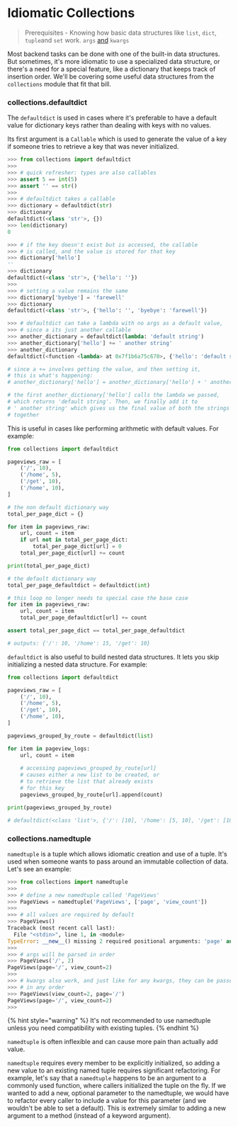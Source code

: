 # Idiomatic Collections

> Prerequisites - Knowing how basic data structures like `list`, `dict`, `tuple`and `set` work. `args` [and](https://realpython.com/python-kwargs-and-args/) `kwargs`

Most backend tasks can be done with one of the built-in data structures. But sometimes, it's more idiomatic to use a specialized data structure, or there's a need for a special feature, like a dictionary that keeps track of insertion order. We'll be covering some useful data structures from the `collections` module that fit that bill.

### collections.defaultdict

The `defaultdict` is used in cases where it's preferable to have a default value for dictionary keys rather than dealing with keys with no values. 

Its first argument is a `Callable` which is used to generate the value of a key if someone tries to retrieve a key that was never initialized.

```python
>>> from collections import defaultdict
>>> 
>>> # quick refresher: types are also callables
>>> assert 5 == int(5)
>>> assert '' == str()
>>> 
>>> # defaultdict takes a callable
>>> dictionary = defaultdict(str) 
>>> dictionary
defaultdict(<class 'str'>, {})
>>> len(dictionary)
0

>>> # if the key doesn't exist but is accessed, the callable
>>> # is called, and the value is stored for that key
>>> dictionary['hello']
''
>>> dictionary
defaultdict(<class 'str'>, {'hello': ''})
>>>
>>> # setting a value remains the same
>>> dictionary['byebye'] = 'farewell'
>>> dictionary
defaultdict(<class 'str'>, {'hello': '', 'byebye': 'farewell'})

>>> # defaultdict can take a lambda with no args as a default value, 
>>> # since a its just another callable
>>> another_dictionary = defaultdict(lambda: 'default string')
>>> another_dictionary['hello'] += ' another string'
>>> another_dictionary
defaultdict(<function <lambda> at 0x7f1b6a75c670>, {'hello': 'default string another string'})

# since a += involves getting the value, and then setting it,
# this is what's happening:
# another_dictionary['hello'] = another_dictionary['hello'] + ' another string'

# the first another_dictionary['hello'] calls the lambda we passed,
# which returns 'default string'. Then, we finally add it to 
# ' another string' which gives us the final value of both the strings
# together
```

This is useful in cases like performing arithmetic with default values. For example:

```python
from collections import defaultdict

pageviews_raw = [
    ('/', 10),
    ('/home', 5),
    ('/get', 10),
    ('/home', 10),
]

# the non default dictionary way
total_per_page_dict = {}

for item in pageviews_raw:
    url, count = item
    if url not in total_per_page_dict:
        total_per_page_dict[url] = 0
    total_per_page_dict[url] += count

print(total_per_page_dict)

# the default dictionary way
total_per_page_defaultdict = defaultdict(int)

# this loop no longer needs to special case the base case
for item in pageviews_raw:
    url, count = item
    total_per_page_defaultdict[url] += count

assert total_per_page_dict == total_per_page_defaultdict

# outputs: {'/': 10, '/home': 15, '/get': 10}
```

`defaultdict` is also useful to build nested data structures. It lets you skip initializing a nested data structure. For example:

```python
from collections import defaultdict

pageviews_raw = [
    ('/', 10),
    ('/home', 5),
    ('/get', 10),
    ('/home', 10),
]

pageviews_grouped_by_route = defaultdict(list)

for item in pageview_logs:
    url, count = item
    
    # accessing pageviews_grouped_by_route[url]
    # causes either a new list to be created, or
    # to retrieve the list that already exists 
    # for this key
    pageviews_grouped_by_route[url].append(count)

print(pageviews_grouped_by_route)

# defaultdict(<class 'list'>, {'/': [10], '/home': [5, 10], '/get': [10]})
```

### collections.namedtuple

`namedtuple` is a tuple which allows idiomatic creation and use of a tuple. It's used when someone wants to pass around an immutable collection of data. Let's see an example:

```python
>>> from collections import namedtuple
>>>
>>> # define a new namedtuple called 'PageViews'
>>> PageViews = namedtuple('PageViews', ['page', 'view_count'])
>>>
>>> # all values are required by default
>>> PageViews()
Traceback (most recent call last):
  File "<stdin>", line 1, in <module>
TypeError: __new__() missing 2 required positional arguments: 'page' and 'view_count'
>>> 
>>> # args will be parsed in order
>>> PageViews('/', 2)
PageViews(page='/', view_count=2)
>>>
>>> # kwargs also work, and just like for any kwargs, they can be passed
>>> # in any order
>>> PageViews(view_count=2, page='/')
PageViews(page='/', view_count=2)
>>>
```

{% hint style="warning" %}
It's not recommended to use namedtuple unless you need compatibility with existing tuples.
{% endhint %}

`namedtuple` is often inflexible and can cause more pain than actually add value.

`namedtuple` requires every member to be explicitly initialized, so adding a new value to an existing named tuple requires significant refactoring. For example, let's say that a `namedtuple` happens to be an argument to a commonly used function, where callers initialized the tuple on the fly. If we wanted to add a new, optional parameter to the namedtuple, we would have to refactor every caller to include a value for this parameter \(and we wouldn't be able to set a default\). This is extremely similar to adding a new argument to a method \(instead of a keyword argument\).





